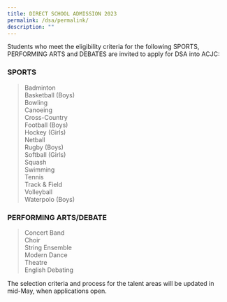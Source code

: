 ```yaml
---
title: DIRECT SCHOOL ADMISSION 2023
permalink: /dsa/permalink/
description: ""
---
```

Students who meet the eligibility criteria for the following SPORTS, PERFORMING ARTS and DEBATES are invited to apply for DSA into ACJC:

### SPORTS
<blockquote>
<div>Badminton</div>
<div>Basketball (Boys)</div>
<div>Bowling</div>
<div>Canoeing</div>
<div>Cross-Country</div>
<div>Football (Boys)</div>
<div>Hockey (Girls)</div>
<div>Netball</div>
<div>Rugby (Boys)</div>
<div>Softball (Girls)</div>
<div>Squash</div>
<div>Swimming</div>
<div>Tennis</div>
<div>Track &amp; Field</div>
<div>Volleyball</div>
<div>Waterpolo (Boys)</div>
</blockquote>

### PERFORMING ARTS/DEBATE
<blockquote>
<div>Concert Band</div>
<div>Choir</div>
<div>String Ensemble</div>
<div>Modern Dance</div>
<div>Theatre</div>
<div>English Debating</div>
</blockquote>

The selection criteria and process for the talent areas will be updated in mid-May, when applications open.